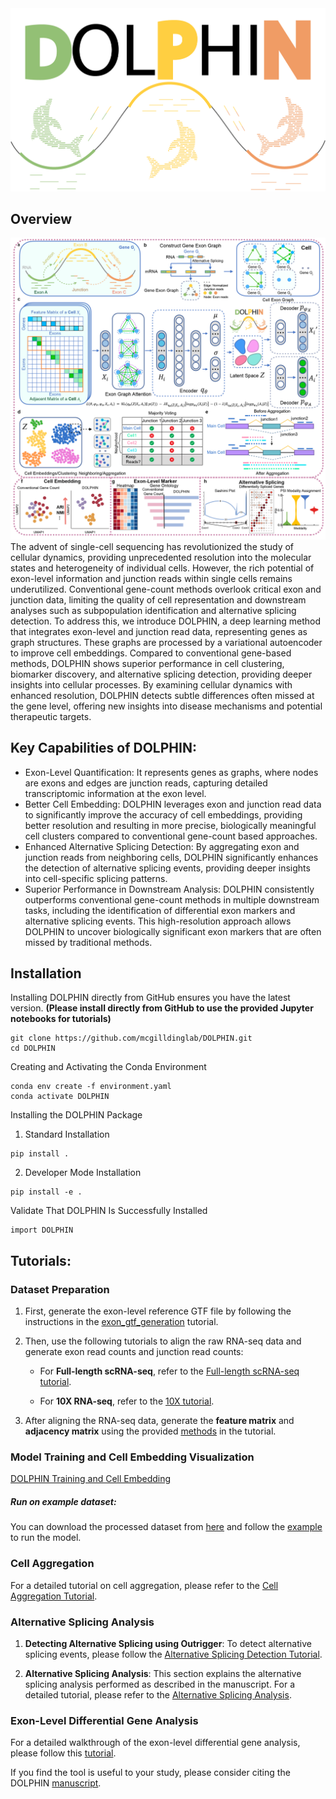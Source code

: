 <img title="DOLPHIN Logo" alt="Alt text" src="DOLPHIN_logo.png">

## Overview
<img title="DOLPHIN Overview" alt="Alt text" src="Overview_DOLPHIN.png">
The advent of single-cell sequencing has revolutionized the study of cellular dynamics, providing unprecedented resolution into the molecular states and heterogeneity of individual cells. However, the rich potential of exon-level information and junction reads within single cells remains underutilized. Conventional gene-count methods overlook critical exon and junction data, limiting the quality of cell representation and downstream analyses such as subpopulation identification and alternative splicing detection. To address this, we introduce DOLPHIN, a deep learning method that integrates exon-level and junction read data, representing genes as graph structures. These graphs are processed by a variational autoencoder to improve cell embeddings. Compared to conventional gene-based methods, DOLPHIN shows superior performance in cell clustering, biomarker discovery, and alternative splicing detection, providing deeper insights into cellular processes. By examining cellular dynamics with enhanced resolution, DOLPHIN detects subtle differences often missed at the gene level, offering new insights into disease mechanisms and potential therapeutic targets.

## Key Capabilities of DOLPHIN:

- Exon-Level Quantification: It represents genes as graphs, where nodes are exons and edges are junction reads, capturing detailed transcriptomic information at the exon level.
- Better Cell Embedding: DOLPHIN leverages exon and junction read data to significantly improve the accuracy of cell embeddings, providing better resolution and resulting in more precise, biologically meaningful cell clusters compared to conventional gene-count based approaches.
- Enhanced Alternative Splicing Detection: By aggregating exon and junction reads from neighboring cells, DOLPHIN significantly enhances the detection of alternative splicing events, providing deeper insights into cell-specific splicing patterns.
- Superior Performance in Downstream Analysis: DOLPHIN consistently outperforms conventional gene-count methods in multiple downstream tasks, including the identification of differential exon markers and alternative splicing events. This high-resolution approach allows DOLPHIN to uncover biologically significant exon markers that are often missed by traditional methods.

## Installation

Installing DOLPHIN directly from GitHub ensures you have the latest version. 
**(Please install directly from GitHub to use the provided Jupyter notebooks for tutorials)**

```
git clone https://github.com/mcgilldinglab/DOLPHIN.git
cd DOLPHIN
```

Creating and Activating the Conda Environment

```
conda env create -f environment.yaml
conda activate DOLPHIN
```

Installing the DOLPHIN Package
1. Standard Installation
```
pip install .
```

2. Developer Mode Installation
```
pip install -e .
```

Validate That DOLPHIN Is Successfully Installed
```
import DOLPHIN
```

## Tutorials:

### Dataset Preparation

1. First, generate the exon-level reference GTF file by following the instructions in the [exon_gtf_generation](https://github.com/mcgilldinglab/DOLPHIN/blob/main/tutorial/step0_generate_exon_gtf.ipynb) tutorial.

2. Then, use the following tutorials to align the raw RNA-seq data and generate exon read counts and junction read counts:

   - For **Full-length scRNA-seq**, refer to the [Full-length scRNA-seq tutorial](https://github.com/mcgilldinglab/DOLPHIN/blob/main/tutorial/step1_1_preprocess_full_length.md).

   - For **10X RNA-seq**, refer to the [10X tutorial](https://github.com/mcgilldinglab/DOLPHIN/blob/main/tutorial/step1_2_preprocess_10X.md).
     
3. After aligning the RNA-seq data, generate the **feature matrix** and **adjacency matrix** using the provided [methods](https://github.com/mcgilldinglab/DOLPHIN/tree/main/tutorial) in the tutorial. 

### Model Training and Cell Embedding Visualization
[DOLPHIN Training and Cell Embedding](https://github.com/mcgilldinglab/DOLPHIN/blob/main/tutorial/step3_run_DOLPHIN.ipynb)

##### Run on example dataset:
You can download the processed dataset from [here](https://mcgill-my.sharepoint.com/my?id=%2Fpersonal%2Fkailu%5Fsong%5Fmail%5Fmcgill%5Fca%2FDocuments%2FDeepExonas%5Fgithub%5Fexample%2Fprocessed%5Fdataset)
and follow the [example](https://github.com/mcgilldinglab/DOLPHIN/blob/main/example/run_DOLPHIN.ipynb) to run the model.

### Cell Aggregation
For a detailed tutorial on cell aggregation, please refer to the [Cell Aggregation Tutorial](./tutorial/step4_cell_aggregation.ipynb).

### Alternative Splicing Analysis
1. **Detecting Alternative Splicing using Outrigger**: 
   To detect alternative splicing events, please follow the [Alternative Splicing Detection Tutorial](./tutorial/step5_alternative_splicing.md).

2. **Alternative Splicing Analysis**:
   This section explains the alternative splicing analysis performed as described in the manuscript. For a detailed tutorial, please refer to the [Alternative Splicing Analysis](./tutorial/step6_alternative_splicing_analysis.ipynb).

### Exon-Level Differential Gene Analysis

For a detailed walkthrough of the exon-level differential gene analysis, please follow this [tutorial](./tutorial/step7_2_EDEG_analysis.ipynb).


If you find the tool is useful to your study, please consider citing the DOLPHIN [manuscript](https://doi.org/10.21203/rs.3.rs-5474597/v1).
